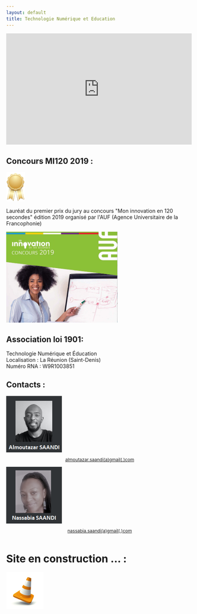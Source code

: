 ```yaml
---
layout: default
title: Technologie Numérique et Education
---
```


<iframe width="500" height="300"  src="https://www.youtube.com/embed/NYQ_1Bn3K4M" frameborder="0" allow="accelerometer; autoplay; encrypted-media; gyroscope; picture-in-picture" allowfullscreen></iframe>


## Concours MI120 2019 :

<img src="local/images/first.png" width="50">

Lauréat du premier prix du jury au concours "Mon innovation en 120 secondes" édition 2019 organisé par l'AUF (Agence Universitaire de la Francophonie)

<img src="local/images/mi120.png" width="300">


## Association loi 1901:

Technologie Numérique et Éducation <br>
Localisation : La Réunion (Saint-Denis) <br>
Numéro RNA : W9R1003851 <br>

## Contacts :

<div class="row">
  <div class="column">
    <img align="center" src="local/images/al.png" width="150">
    <p align="center" style="font-size:12px"><u>almoutazar.saandi(a)gmail(.)com</u></p>
  </div>
  <div class="column">
    <img align="center" src="local/images/na.png" width="150">
    <p align="center" style="font-size:12px"><u>nassabia.saandi(a)gmail(.)com</u></p>
  </div>
</div>

# Site en construction ... : <br>

<img src="local/images/plot.jpg" width="100">
